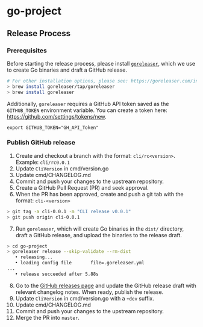 # go-project

## Release Process
### Prerequisites
Before starting the release process, please install [`goreleaser`](https://goreleaser.com/intro/),
which we use to create Go binaries and draft a GitHub release.

```bash
# For other installation options, please see: https://goreleaser.com/install/
> brew install goreleaser/tap/goreleaser
> brew install goreleaser
```

Additionally, `goreleaser` requires a GitHub API token saved as the `GITHUB_TOKEN` 
environment variable. You can create a token here: https://github.com/settings/tokens/new. 

```
export GITHUB_TOKEN="GH_API_Token"
```

### Publish GitHub release
1. Create and checkout a branch with the format: `cli/rc<version>`. Example: `cli/rc0.0.1`
2. Update `CliVersion` in cmd/version.go
3. Update cmd/CHANGELOG.md
4. Commit and push your changes to the upstream repository.
5. Create a GitHub Pull Request (PR) and seek approval.
6. When the PR has been approved, create and push a git tab with the format: `cli-<version>`

```bash
> git tag -a cli-0.0.1 -m "CLI release v0.0.1"
> git push origin cli-0.0.1
```

7. Run `goreleaser`, which will create Go binaries in the `dist/` directory, draft a GitHub release,
and upload the binaries to the release draft.

```bash
> cd go-project
> goreleaser release --skip-validate --rm-dist
   • releasing...     
   • loading config file       file=.goreleaser.yml
...
   • release succeeded after 5.88s
```

8. Go to the [GitHub releases page](https://github.com/urianchang/sandbox-1/releases) and update the GitHub release draft with relevant changelog notes. When ready, publish the release. 
9. Update `CliVersion` in cmd/version.go with a `+dev` suffix.
10. Update cmd/CHANGELOG.md
11. Commit and push your changes to the upstream repository. 
12. Merge the PR into `master`.

